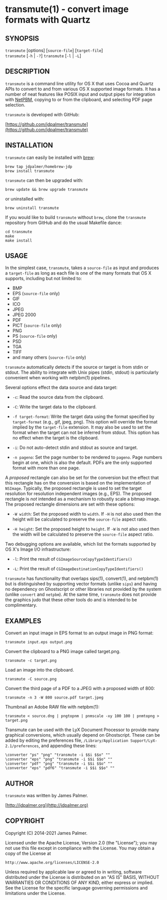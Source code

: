 transmute(1) - convert image formats with Quartz
================================================

## SYNOPSIS

`transmute` [options] [`source-file`] [`target-file`]  
`transmute` [`-h` | `-?`]
`transmute` [`-l` | `-L`]

## DESCRIPTION

`transmute` is a command line utility for OS X that uses Cocoa and
Quartz APIs to convert to and from various OS X supported image
formats.  It has a number of neat features like POSIX input and output
pipes for integration with [NetPBM](http://netpbm.sourceforge.net/),
copying to or from the clipboard, and selecting PDF page selection.

`transmute` is developed with GitHub:

[https://github.com/jdpalmer/transmute](https://github.com/jdpalmer/transmute)

## INSTALLATION

`transmute` can easily be installed with [brew](http://brew.sh/):

    brew tap jdpalmer/homebrew-jdp
	brew install transmute

`transmute` can then be upgraded with:

    brew update && brew upgrade transmute

or uninstalled with:

    brew uninstall transmute

If you would like to build `transmute` without `brew`, clone the
`transmute` repository from GitHub and do the usual Makefile dance:

    cd transmute
    make
    make install

## USAGE

In the simplest case, `transmute`, takes a `source-file` as input and
produces a `target-file` as long as each file is one of the many
formats that OS X supports, including but not limited to:

* BMP
* EPS (`source-file` only)
* GIF
* ICO
* JPEG
* JPEG 2000
* PDF
* PICT (`source-file` only)
* PNG
* PS (`source-file` only)
* PSD
* TGA
* TIFF
* and many others (`source-file` only)

`transmute` automatically detects if the source or target is from
stdin or stdout. The ability to integrate with Unix pipes (stdin,
stdout) is particularly convenient when working with netpbm(1)
pipelines.

Several options effect the data source and data target:

* `-c`:
  Read the source data from the clipboard.

* `-C`:
  Write the target data to the clipboard.

* `-f target-format`:
  Write the target data using the format specified by `target-format`
  (e.g., gif, jpeg, png). This option will override the format implied
  by the `target-file` extension.  It may also be used to set the
  format when the target can not be inferred from stdout. This option
  has no effect when the target is the clipboard.

* `-i`:
  Do not auto-detect stdin and stdout as source and target.

* `-n pageno`:
  Set the page number to be rendered to `pageno`. Page numbers begin
  at one, which is also the default. PDFs are the only supported
  format with more than one page.

A *proposed* rectangle can also be set for the conversion but the
effect that this rectangle has on the conversion is based on the
implementation of `NSImage`. Typically, the proposed rectangle is
used to set the target resolution for resolution independent images
(e.g., EPS). The proposed rectangle is *not* intended as a mechanism
to robustly scale a bitmap image. The proposed rectangle dimensions
are set with these options:

* `-W width`:
  Set the proposed width to `width`. If `-H` is not also used then the
  height will be calculated to preserve the `source-file` aspect ratio.

* `-H height`:
  Set the proposed height to `height`. If `-W` is not also used then the
  width will be calculated to preserve the `source-file` aspect ratio.

Two debugging options are available, which list the formats supported
by OS X's Image I/O infrastructure:

* `-l`:
  Print the result of `CGImageSourceCopyTypeIdentifiers()`

* `-L`:
  Print the result of `CGImageDestinationCopyTypeIdentifiers()`

`transmute` has functionality that overlaps sips(1),
convert(1), and netpbm(1) but is distinguished by supporting vector
formats (unlike `sips`) and having no dependency on Ghostscript or
other libraries not provided by the system (unlike `convert` and
`netpbm`). At the same time, `transmute` does not provide the
graphics judo that these other tools do and is intended to be
complimentary.

## EXAMPLES

Convert an input image in EPS format to an output image in PNG format:

    transmute input.eps output.png
    
Convert the clipboard to a PNG image called target.png.

    transmute -c target.png

Load an image into the clipboard.

    transmute -C source.png

Convert the third page of a PDF to a JPEG with a proposed width of 800:

    transmute -n 3 -W 800 source.pdf target.jpeg

Thumbnail an Adobe RAW file with netpbm(1):

    transmute < source.dng | pngtopnm | pnmscale -xy 100 100 | pnmtopng > target.png

Transmute can be used with the LyX Document Processor to provide many
graphical conversions, which usually depend on Ghostscript. These can
be added by editing the preferences file,  `/Library/Application
Support/LyX-2.1/preferences`, and appending these lines:

    \converter "ps" "png" "transmute -i $$i $$o" ""
    \converter "eps" "png" "transmute -i $$i $$o" ""
    \converter "pdf" "png" "transmute -i $$i $$o" ""
    \converter "eps" "pdf6" "transmute -i $$i $$o" ""

## AUTHOR

`transmute` was written by James Palmer.

[http://jdpalmer.org](http://jdpalmer.org)

## COPYRIGHT

Copyright (C) 2014-2021 James Palmer.

Licensed under the Apache License, Version 2.0 (the "License");
you may not use this file except in compliance with the License.
You may obtain a copy of the License at

    http://www.apache.org/licenses/LICENSE-2.0

Unless required by applicable law or agreed to in writing, software
distributed under the License is distributed on an "AS IS" BASIS,
WITHOUT WARRANTIES OR CONDITIONS OF ANY KIND, either express
or implied. See the License for the specific language governing
permissions and limitations under the License.
